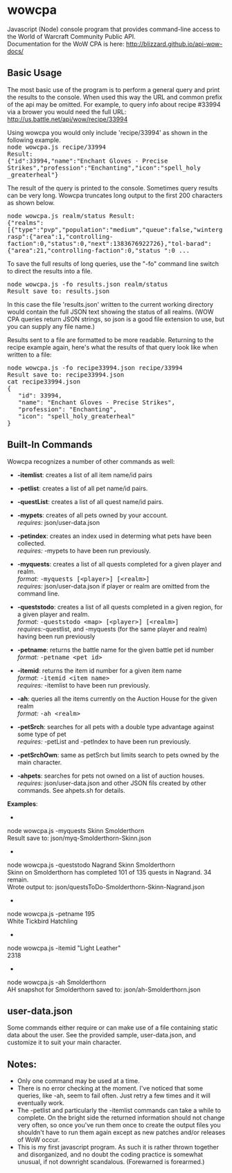 wowcpa
======

Javascript (Node) console program that provides command-line access to the World of Warcraft Community Public API.  
Documentation for the WoW CPA is here: http://blizzard.github.io/api-wow-docs/

Basic Usage
-----------
The most basic use of the program is to perform a general query and print the results to the console.
When used this way the URL and common prefix of the api may be omitted.  For example, to query info about
recipe #33994 via a brower you would need the full URL: http://us.battle.net/api/wow/recipe/33994 

Using wowcpa you would only include 'recipe/33994' as shown in the following example.  
<samp>node wowcpa.js recipe/33994  
Result:  
{"id":33994,"name":"Enchant Gloves - Precise Strikes","profession":"Enchanting","icon":"spell_holy
_greaterheal"}</samp>  

The result of the query is printed to the console.  Sometimes query results can be very long.  Wowcpa
truncates long output to the first 200 characters as shown below.

<samp>node wowcpa.js realm/status
Result:  
{"realms":[{"type":"pvp","population":"medium","queue":false,"wintergrasp":{"area":1,"controlling-
faction":0,"status":0,"next":1383676922726},"tol-barad":{"area":21,"controlling-faction":0,"status
":0 ...</samp>  

To save the full results of long queries, use the "-fo" command line switch to direct the results into a file.

<samp>node wowcpa.js -fo results.json realm/status  
Result save to: results.json</samp>  

In this case the file 'results.json' written to the current working directory would contain the full JSON text showing
the status of all realms.  (WOW CPA queries return JSON strings, so json is a good file extension to use, but you 
can supply any file name.) 

Results sent to a file are formatted to be more readable.  Returning to the recipe example again, here's 
what the results of that query look like when written to a file:

<samp> node wowcpa.js -fo recipe33994.json recipe/33994  
Result save to: recipe33994.json  
cat recipe33994.json  
{  
&nbsp;&nbsp;&nbsp;"id": 33994,  
&nbsp;&nbsp;&nbsp;"name": "Enchant Gloves - Precise Strikes",  
&nbsp;&nbsp;&nbsp;"profession": "Enchanting",  
&nbsp;&nbsp;&nbsp;"icon": "spell_holy_greaterheal"  
}</samp>  

Built-In Commands
-----------------
Wowcpa recognizes a number of other commands as well:
- <b>-itemlist</b>: creates a list of all item name/id pairs

- <b>-petlist</b>: creates a list of all pet name/id pairs.

- <b>-questList</b>: creates a list of all quest name/id pairs.

- <b>-mypets</b>: creates of all pets owned by your account.  
<i>requires:</i> json/user-data.json  

- <b>-petindex</b>: creates an index used in determing what pets have been collected.  
<i>requires:</i> -mypets to have been run previously.

- <b>-myquests</b>: creates a list of all quests completed for a given player and realm.  
<i>format:</i> <samp>-myquests [&lt;player&gt;] [&lt;realm&gt;]</samp>  
<i>requires:</i> json/user-data.json  if player or realm are omitted from the command line.

- <b>-queststodo</b>: creates a list of all quests completed in a given region, for a given player and realm.  
<i>format:</i> <samp>-queststodo &lt;map&gt; [&lt;player&gt;] [&lt;realm&gt;]</samp>  
<i>requires:</i>-questlist, and -myquests (for the same player and realm) having been run previously

- <b>-petname</b>: returns the battle name for the given battle pet id number
<i>format:</i> <samp>-petname &lt;pet id&gt;</samp>  

- <b>-itemid</b>: returns the item id number for a given item name  
<i>format:</i> <samp>-itemid &lt;item name&gt;</samp>  
<i>requires:</i> -itemlist to have been run previously.

- <b>-ah</b>: queries all the items currently on the Auction House for the given realm  
<i>format:</i> <samp>-ah &lt;realm&gt;</samp>  

- <b>-petSrch</b>: searches for all pets with a double type advantage against some type of pet  
<i>requires:</i> -petList and -petIndex to have been run previously.

- <b>-petSrchOwn</b>: same as petSrch but limits search to pets owned by the main character.

- <b>-ahpets</b>: searches for pets not owned on a list of auction houses.  
<i>requires:</i> json/user-data.json and other JSON fils created by other commands.  See ahpets.sh for details.


<b>Examples</b>:  
- <samp>
node wowcpa.js -myquests Skinn Smolderthorn  
Result save to: json/myq-Smolderthorn-Skinn.json
</samp>  

- <samp>
node wowcpa.js -queststodo Nagrand Skinn Smolderthorn  
Skinn on Smolderthorn has completed 101 of 135 quests in Nagrand.  34 remain.  
Wrote output to: json/questsToDo-Smolderthorn-Skinn-Nagrand.json
</samp>  

- <samp>
node wowcpa.js -petname 195  
White Tickbird Hatchling
</samp>  

- <samp>
node wowcpa.js -itemid "Light Leather"  
2318
</samp>  

- <samp>
node wowcpa.js -ah Smolderthorn  
AH snapshot for Smolderthorn saved to: json/ah-Smolderthorn.json
</samp>  


user-data.json
--------------
Some commands either require or can make use of a file containing static data about the user.  See the provided
sample, user-data.json, and customize it to suit your main character.  


Notes:
------
- Only one command may be used at a time.
- There is no error checking at the moment.  I've noticed that some queries, like -ah, seem to fail often.  Just
retry a few times and it will eventually work.
- The -petlist and particularly the -itemlist commands can take a while to complete.  On the bright side the returned 
information should not change very often, so once you've run them once to create the output files you shouldn't have 
to run them again except as new patches and/or releases of WoW occur.
- This is my first javascript program.  As such it is rather thrown together and disorganized, and no doubt
the coding practice is somewhat unusual, if not downright scandalous.  (Forewarned is forearmed.)
